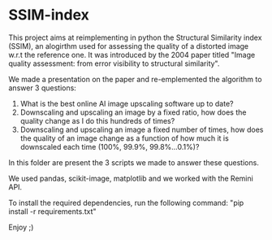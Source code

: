 # SSIM-index

This project aims at reimplementing in python the Structural Similarity index (SSIM), an alogirthm used for assessing the quality of a distorted image w.r.t the reference one.
It was introduced by the 2004 paper titled "Image quality assessment: from error visibility to structural similarity". 

We made a presentation on the paper and re-emplemented the algorithm to answer 3 questions:
1. What is the best online AI image upscaling software up to date?
2. Downscaling and upscaling an image by a fixed ratio, how does the quality change as I do this hundreds of times?
3. Downscaling and upscaling an image a fixed number of times, how does the quality of an image change as a function of how much it is downscaled each time (100%, 99.9%, 99.8%...0.1%)?

In this folder are present the 3 scripts we made to answer these questions. 

We used pandas, scikit-image, matplotlib and we worked with the Remini API. 

To install the required dependencies, run the following command:
"pip install -r requirements.txt"


Enjoy ;)
